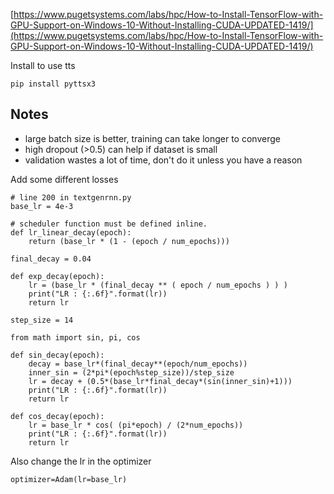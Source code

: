 [https://www.pugetsystems.com/labs/hpc/How-to-Install-TensorFlow-with-GPU-Support-on-Windows-10-Without-Installing-CUDA-UPDATED-1419/](https://www.pugetsystems.com/labs/hpc/How-to-Install-TensorFlow-with-GPU-Support-on-Windows-10-Without-Installing-CUDA-UPDATED-1419/)

Install to use tts

```
pip install pyttsx3
```


## Notes
* large batch size is better, training can take longer to converge
* high dropout (>0.5) can help if dataset is small
* validation wastes a lot of time, don't do it unless you have a reason


Add some different losses

```
# line 200 in textgenrnn.py
base_lr = 4e-3

# scheduler function must be defined inline.
def lr_linear_decay(epoch):
    return (base_lr * (1 - (epoch / num_epochs)))

final_decay = 0.04

def exp_decay(epoch):
    lr = (base_lr * (final_decay ** ( epoch / num_epochs ) ) )
    print("LR : {:.6f}".format(lr))
    return lr

step_size = 14

from math import sin, pi, cos

def sin_decay(epoch):
    decay = base_lr*(final_decay**(epoch/num_epochs))
    inner_sin = (2*pi*(epoch%step_size))/step_size
    lr = decay + (0.5*(base_lr*final_decay*(sin(inner_sin)+1)))
    print("LR : {:.6f}".format(lr))
    return lr

def cos_decay(epoch):
    lr = base_lr * cos( (pi*epoch) / (2*num_epochs))
    print("LR : {:.6f}".format(lr))
    return lr
```

Also change the lr in the optimizer

`optimizer=Adam(lr=base_lr)`

